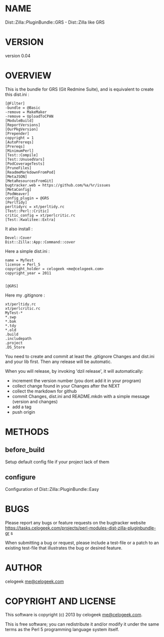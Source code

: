 # NAME

Dist::Zilla::PluginBundle::GRS - Dist::Zilla like GRS

# VERSION

version 0.04

# OVERVIEW

This is the bundle for GRS (Git Redmine Suite), and is equivalent to create this dist.ini :

    [@Filter]
    -bundle = @Basic
    -remove = MakeMaker
    -remove = UploadToCPAN
    [ModuleBuild]
    [ReportVersions]
    [OurPkgVersion]
    [Prepender]
    copyright = 1
    [AutoPrereqs]
    [Prereqs]
    [MinimumPerl]
    [Test::Compile]
    [Test::UnusedVars]
    [PodCoverageTests]
    [PruneFiles]
    [ReadmeMarkdownFromPod]
    [MetaJSON]
    [MetaResourcesFromGit]
    bugtracker.web = https://github.com/%a/%r/issues
    [MetaConfig]
    [PodWeaver]
    config_plugin = @GRS
    [PerlTidy]
    perltidyrc = xt/perltidy.rc
    [Test::Perl::Critic]
    critic_config = xt/perlcritic.rc
    [Test::Kwalitee::Extra]

It also install :

    Devel::Cover
    Dist::Zilla::App::Command::cover

Here a simple dist.ini :

    name = MyTest
    license = Perl_5
    copyright_holder = celogeek <me@celogeek.com>
    copyright_year = 2011
    

    [@GRS]

Here my .gitignore :

    xt/perltidy.rc
    xt/perlcritic.rc
    MyTest-*
    *.swp
    *.bak
    *.tdy
    *.old
    .build
    .includepath
    .project
    .DS_Store

You need to create and commit at least the .gitignore Changes and dist.ini and your lib first. Then any release will be automatic.

When you will release, by invoking 'dzil release', it will automatically:

- increment the version number (you dont add it in your program)
- collect change found in your Changes after the NEXT
- collect the markdown for github
- commit Changes, dist.ini and README.mkdn with a simple message (version and changes)
- add a tag
- push origin

# METHODS

## before\_build

Setup default config file if your project lack of them

## configure

Configuration of Dist::Zilla::PluginBundle::Easy

# BUGS

Please report any bugs or feature requests on the bugtracker website
https://tasks.celogeek.com/projects/perl-modules-dist-zilla-pluginbundle-gr
s

When submitting a bug or request, please include a test-file or a
patch to an existing test-file that illustrates the bug or desired
feature.

# AUTHOR

celogeek <me@celogeek.com>

# COPYRIGHT AND LICENSE

This software is copyright (c) 2013 by celogeek <me@celogeek.com>.

This is free software; you can redistribute it and/or modify it under
the same terms as the Perl 5 programming language system itself.

